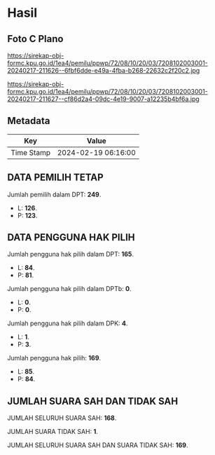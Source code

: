 # Hasil

## Foto C Plano

https://sirekap-obj-formc.kpu.go.id/1ea4/pemilu/ppwp/72/08/10/20/03/7208102003001-20240217-211626--6fbf6dde-e49a-4fba-b268-22632c2f20c2.jpg

https://sirekap-obj-formc.kpu.go.id/1ea4/pemilu/ppwp/72/08/10/20/03/7208102003001-20240217-211627--cf86d2a4-09dc-4e19-9007-a12235b4bf6a.jpg


## Metadata

| Key        | Value               |
| ---------- | ------------------- |
| Time Stamp | 2024-02-19 06:16:00 |


## DATA PEMILIH TETAP

Jumlah pemilih dalam DPT: **249**.
 * L: **126**.
 * P: **123**.

## DATA PENGGUNA HAK PILIH

Jumlah pengguna hak pilih dalam DPT: **165**.
 * L: **84**.
 * P: **81**.

Jumlah pengguna hak pilih dalam DPTb: **0**.
 * L: **0**.
 * P: **0**.

Jumlah pengguna hak pilih dalam DPK: **4**.
 * L: **1**.
 * P: **3**.

Jumlah pengguna hak pilih: **169**.
 * L: **85**.
 * P: **84**.

## JUMLAH SUARA SAH DAN TIDAK SAH

JUMLAH SELURUH SUARA SAH: **168**.

JUMLAH SUARA TIDAK SAH: **1**.

JUMLAH SELURUH SUARA SAH DAN SUARA TIDAK SAH: **169**.


